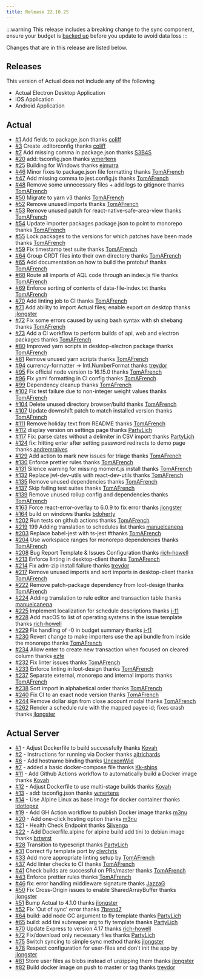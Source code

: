 ```yaml
---
title: Release 22.10.25
---
```



:::warning
This release includes a breaking change to the sync component, ensure your budget is [backed up](/Backup-Restore/Backups) before you update to avoid data loss
:::

Changes that are in this release are listed below.

## Releases 

This version of Actual does not include any of the following 

* Actual Electron Desktop Application
* iOS Application
* Android Application

## Actual

* [#1](https://github.com/actualbudget/actual/pull/1) Add fields to package.json thanks [coliff](https://github.com/coliff)
* [#3](https://github.com/actualbudget/actual/pull/3) Create .editorconfig thanks [coliff](https://github.com/coliff)
* [#7](https://github.com/actualbudget/actual/pull/7) Add missing comma in package.json thanks [S3B4S](https://github.com/S3B4S)
* [#20](https://github.com/actualbudget/actual/pull/20) add: tsconfig.json thanks [wmertens](https://github.com/wmertens)
* [#25](https://github.com/actualbudget/actual/pull/25) Building for Windows thanks [ejmurra](https://github.com/ejmurra)
* [#46](https://github.com/actualbudget/actual/pull/46) Minor fixes to package.json file formatting thanks [TomAFrench](https://github.com/TomAFrench)
* [#47](https://github.com/actualbudget/actual/pull/47) Add missing comma to jest.config.js thanks [TomAFrench](https://github.com/TomAFrench)
* [#48](https://github.com/actualbudget/actual/pull/48) Remove some unnecessary files + add logs to gitignore thanks [TomAFrench](https://github.com/TomAFrench)
* [#50](https://github.com/actualbudget/actual/pull/50) Migrate to yarn v3 thanks [TomAFrench](https://github.com/TomAFrench)
* [#52](https://github.com/actualbudget/actual/pull/52) Remove unused imports thanks [TomAFrench](https://github.com/TomAFrench)
* [#53](https://github.com/actualbudget/actual/pull/53) Remove unused patch for react-native-safe-area-view thanks [TomAFrench](https://github.com/TomAFrench)
* [#54](https://github.com/actualbudget/actual/pull/54) Update importer packages package.json to point to monorepo thanks [TomAFrench](https://github.com/TomAFrench)
* [#55](https://github.com/actualbudget/actual/pull/55) Lock packages to the versions for which patches have been made thanks [TomAFrench](https://github.com/TomAFrench)
* [#59](https://github.com/actualbudget/actual/pull/59) Fix timestamp test suite thanks [TomAFrench](https://github.com/TomAFrench)
* [#64](https://github.com/actualbudget/actual/pull/64) Group CRDT files into their own directory thanks [TomAFrench](https://github.com/TomAFrench)
* [#65](https://github.com/actualbudget/actual/pull/65) Add documentation on how to build the protobuf thanks [TomAFrench](https://github.com/TomAFrench)
* [#68](https://github.com/actualbudget/actual/pull/68) Route all imports of AQL code through an index.js file thanks [TomAFrench](https://github.com/TomAFrench)
* [#69](https://github.com/actualbudget/actual/pull/69) Enforce sorting of contents of data-file-index.txt thanks [TomAFrench](https://github.com/TomAFrench)
* [#70](https://github.com/actualbudget/actual/pull/70) Add linting job to CI thanks [TomAFrench](https://github.com/KovTomAFrenchah)
* [#71](https://github.com/actualbudget/actual/pull/71) Add ability to import Actual files; enable export on desktop thanks [jlongster](https://github.com/jlongster)
* [#72](https://github.com/actualbudget/actual/pull/72) Fix some errors caused by using bash syntax with sh shebang thanks [TomAFrench](https://github.com/TomAFrench)
* [#73](https://github.com/actualbudget/actual/pull/73) Add a CI workflow to perform builds of api, web and electron packages thanks [TomAFrench](https://github.com/TomAFrench)
* [#80](https://github.com/actualbudget/actual/pull/80) Improved yarn scripts in desktop-electron package thanks [TomAFrench](https://github.com/TomAFrench)
* [#81](https://github.com/actualbudget/actual/pull/81) Remove unused yarn scripts thanks [TomAFrench](https://github.com/TomAFrench)
* [#94](https://github.com/actualbudget/actual/pull/94) currency-formatter -> Intl.NumberFormat thanks [trevdor](https://github.com/trevdor)
* [#95](https://github.com/actualbudget/actual/pull/95) Fix official node version to 16.15.0 thanks [TomAFrench](https://github.com/TomAFrench)
* [#96](https://github.com/actualbudget/actual/pull/96) Fix yaml formatting in CI config thanks [TomAFrench](https://github.com/TomAFrench)
* [#99](https://github.com/actualbudget/actual/pull/99) Dependency cleanup thanks [TomAFrench](https://github.com/TomAFrench)
* [#102](https://github.com/actualbudget/actual/pull/102) Fix test failure due to non-integer weight values thanks [TomAFrench](https://github.com/TomAFrench)
* [#104](https://github.com/actualbudget/actual/pull/104) Delete unused directory browser/build thanks [TomAFrench](https://github.com/TomAFrench)
* [#107](https://github.com/actualbudget/actual/pull/107) Update downshift patch to match installed version thanks [TomAFrench](https://github.com/TomAFrench)
* [#111](https://github.com/actualbudget/actual/pull/111) Remove holiday text from README thanks [TomAFrench](https://github.com/TomAFrench)
* [#112](https://github.com/actualbudget/actual/pull/112) display version on settings page thanks [PartyLich](https://github.com/PartyLich)
* [#117](https://github.com/actualbudget/actual/pull/117) Fix: parse dates without a delimiter in CSV import thanks [PartyLich](https://github.com/PartyLich)
* [#124](https://github.com/actualbudget/actual/pull/124) fix: hitting enter after setting password redirects to demo page thanks [andremralves](https://github.com/andremralves)
* [#129](https://github.com/actualbudget/actual/pull/129) Add action to mark new issues for triage thanks [TomAFrench](https://github.com/TomAFrench)
* [#130](https://github.com/actualbudget/actual/pull/130) Enforce prettier rules thanks [TomAFrench](https://github.com/TomAFrench)
* [#131](https://github.com/actualbudget/actual/pull/131) Silence warning for missing moment.js install thanks [TomAFrench](https://github.com/TomAFrench)
* [#132](https://github.com/actualbudget/actual/pull/132) Replace jwl-dev-utils with react-dev-utils thanks [TomAFrench](https://github.com/TomAFrench)
* [#135](https://github.com/actualbudget/actual/pull/135) Remove unused dependencies thanks [TomAFrench](https://github.com/TomAFrench)
* [#137](https://github.com/actualbudget/actual/pull/137) Skip failing test suites thanks [TomAFrench](https://github.com/TomAFrench)
* [#139](https://github.com/actualbudget/actual/pull/139) Remove unused rollup config and dependencies thanks [TomAFrench](https://github.com/TomAFrench)
* [#163](https://github.com/actualbudget/actual/pull/163) Force react-error-overlay to 6.0.9 to fix error thanks [jlongster](https://github.com/jlongster)
* [#164](https://github.com/actualbudget/actual/pull/164) build on windows thanks [bdoherty](https://github.com/bdoherty)
* [#202](https://github.com/actualbudget/actual/pull/202) Run tests on github actions thanks [TomAFrench](https://github.com/TomAFrench)
* [#219](https://github.com/actualbudget/actual/pull/219) 199 Adding translation to schedules list thanks [manuelcanepa](https://github.com/manuelcanepa)
* [#203](https://github.com/actualbudget/actual/pull/203) Replace babel-jest with ts-jest #thanks [TomAFrench](https://github.com/TomAFrench)
* [#204](https://github.com/actualbudget/actual/pull/204) Use workspace ranges for monorepo dependencies thanks [TomAFrench](https://github.com/TomAFrench)
* [#208](https://github.com/actualbudget/actual/pull/208) Bug Report Template & Issues Configuration thanks [rich-howell](https://github.com/rich-howell)
* [#213](https://github.com/actualbudget/actual/pull/213) Enforce linting in desktop-client thanks [TomAFrench](https://github.com/TomAFrench)
* [#214](https://github.com/actualbudget/actual/pull/214) Fix adm-zip install failure thanks [trevdor](https://github.com/trevdor)
* [#217](https://github.com/actualbudget/actual/pull/217) Remove unused imports and sort imports in desktop-client thanks [TomAFrench](https://github.com/TomAFrench)
* [#222](https://github.com/actualbudget/actual/pull/222) Remove patch-package dependency from loot-design thanks [TomAFrench](https://github.com/TomAFrench)
* [#224](https://github.com/actualbudget/actual/pull/224) Adding translation to rule editor and transaction table thanks [manuelcanepa](https://github.com/manuelcanepa)
* [#225](https://github.com/actualbudget/actual/pull/225) Implement localization for schedule descriptions thanks [j-f1](https://github.com/j-f1)
* [#228](https://github.com/actualbudget/actual/pull/228) Add macOS to list of operating systems in the issue template thanks [rich-howell](https://github.com/rich-howell)
* [#229](https://github.com/actualbudget/actual/pull/229) Fix handling of -0 in budget summary thanks [j-f1](https://github.com/j-f1)
* [#230](https://github.com/actualbudget/actual/pull/230) Revert change to make importers use the api bundle from inside the monorepo thanks [TomAFrench](https://github.com/KTomAFrenchovah)
* [#234](https://github.com/actualbudget/actual/pull/234) Allow enter to create new transaction when focused on cleared column thanks [ezfe](https://github.com/ezfe)
* [#232](https://github.com/actualbudget/actual/pull/232) Fix linter issues thanks [TomAFrench](https://github.com/TomAFrench)
* [#233](https://github.com/actualbudget/actual/pull/233) Enforce linting in loot-design thanks [TomAFrench](https://github.com/TomAFrench)
* [#237](https://github.com/actualbudget/actual/pull/237) Separate external, monorepo and internal imports thanks [TomAFrench](https://github.com/TomAFrench)
* [#238](https://github.com/actualbudget/actual/pull/238) Sort import in alphabetical order thanks [TomAFrench](https://github.com/TomAFrench)
* [#240](https://github.com/actualbudget/actual/pull/240) Fix CI to an exact node version thanks [TomAFrench](https://github.com/TomAFrench)
* [#244](https://github.com/actualbudget/actual/pull/244) Remove dollar sign from close account modal thanks [TomAFrench](https://github.com/TomAFrench)
* [#262](https://github.com/actualbudget/actual/pull/262) Render a schedule rule with the mapped payee id; fixes crash thanks [jlongster](https://github.com/jlongster)

## Actual Server

* [#1](https://github.com/actualbudget/actual-server/pull/1) - Adjust Dockerfile to build successfully thanks [Kovah](https://github.com/Kovah)
* [#2](https://github.com/actualbudget/actual-server/pull/2) - Instructions for running via Docker thanks [ajtrichards](https://github.com/ajtrichards)
* [#6](https://github.com/actualbudget/actual-server/pull/6) - Add hostname binding thanks [UnexomWid](https://github.com/UnexomWid)
* [#7](https://github.com/actualbudget/actual-server/pull/7) - added a basic docker-compose file thanks [Kk-ships](https://github.com/Kk-ships)
* [#11](https://github.com/actualbudget/actual-server/pull/11) - Add Github Actions workflow to automatically build a Docker image thanks [Kovah](https://github.com/Kovah)
* [#12](https://github.com/actualbudget/actual-server/pull/12) - Adjust Dockerfile to use multi-stage builds thanks [Kovah](https://github.com/Kovah)
* [#13](https://github.com/actualbudget/actual-server/pull/13) - add: tsconfig.json thanks [wmertens](https://github.com/wmertens)
* [#14](https://github.com/actualbudget/actual-server/pull/14) - Use Alpine Linux as base image for docker container thanks [ldotlopez](https://github.com/ldotlopez)
* [#19](https://github.com/actualbudget/actual-server/pull/19) - Add GH Action workflow to publish Docker image thanks [m3nu](https://github.com/m3nu)
* [#20](https://github.com/actualbudget/actual-server/pull/20) - Add one-click hosting option thanks [m3nu](https://github.com/m3nu)
* [#21](https://github.com/actualbudget/actual-server/pull/21) - Health Check Endpoint thanks [Silvenga](https://github.com/Silvenga)
* [#22](https://github.com/actualbudget/actual-server/pull/22) - Add Dockerfile.alpine for alpine build add tini to debian image thanks [brtwrst](https://github.com/brtwrst)
* [#28](https://github.com/actualbudget/actual-server/pull/28) Transition to typescript thanks [PartyLich](https://github.com/PartyLich)
* [#31](https://github.com/actualbudget/actual-server/pull/31) Correct fly template port by [ciwchris](https://github.com/ciwchris)
* [#33](https://github.com/actualbudget/actual-server/pull/33) Add more appropriate linting setup by [TomAFrench](https://github.com/TomAFrench)
* [#37](https://github.com/actualbudget/actual-server/pull/37) Add linter checks to CI thanks [TomAFrench](https://github.com/TomAFrench)
* [#41](https://github.com/actualbudget/actual-server/pull/41) Check builds are successful on PRs/master thanks [TomAFrench](https://github.com/TomAFrench)
* [#43](https://github.com/actualbudget/actual-server/pull/43) Enforce prettier rules thanks [TomAFrench](https://github.com/TomAFrench)
* [#46](https://github.com/actualbudget/actual-server/pull/46) fix: error handling middleware signature thanks [JazzaG](https://github.com/JazzaG)
* [#50](https://github.com/actualbudget/actual-server/pull/50) Fix Cross-Origin issues to enable SharedArrayBuffer thanks [jlongster](https://github.com/jlongster)
* [#51](https://github.com/actualbudget/actual-server/pull/51) Bump Actual to 4.1.0 thanks [jlongster](https://github.com/jlongster)
* [#52](https://github.com/actualbudget/actual-server/pull/52) Fix 'Out of sync' error thanks [7brend7](https://github.com/7brend7)
* [#64](https://github.com/actualbudget/actual-server/pull/64) build: add node GC argument to fly template thanks [PartyLich](https://github.com/jPartyLich)
* [#65](https://github.com/actualbudget/actual-server/pull/65) build: add tini subreaper arg to fly template thanks [PartyLich](https://github.com/PartyLich)
* [#70](https://github.com/actualbudget/actual-server/pull/70) Update Express to version 4.17 thanks [rich-howell](https://github.com/rich-howell)
* [#72](https://github.com/actualbudget/actual-server/pull/72) Fix/download only necessary files thanks [PartyLich](https://github.com/PartyLich)
* [#75](https://github.com/actualbudget/actual-server/pull/75) Switch syncing to simple sync method thanks [jlongster](https://github.com/jlongster)
* [#78](https://github.com/actualbudget/actual-server/pull/78) Respect configuration for user-files and don't init the app  by [jlongster](https://github.com/jlongster)
* [#81](https://github.com/actualbudget/actual-server/pull/81) Store user files as blobs instead of unzipping them thanks [jlongster](https://github.com/jlongster)
* [#82](https://github.com/actualbudget/actual-server/pull/82) Build docker image on push to master or tag thanks [trevdor](https://github.com/trevdor)
